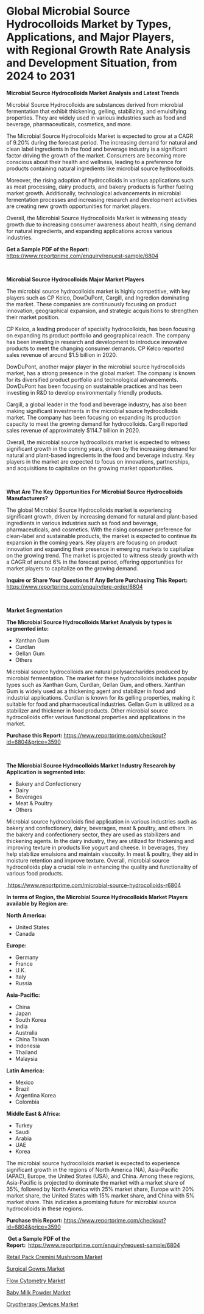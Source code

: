 <p><h1>Global Microbial Source Hydrocolloids Market by Types, Applications, and Major Players, with Regional Growth Rate Analysis and Development Situation, from 2024 to 2031</h1></p><p><strong>Microbial Source Hydrocolloids Market Analysis and Latest Trends</strong></p>
<p><p>Microbial Source Hydrocolloids are substances derived from microbial fermentation that exhibit thickening, gelling, stabilizing, and emulsifying properties. They are widely used in various industries such as food and beverage, pharmaceuticals, cosmetics, and more.</p><p>The Microbial Source Hydrocolloids Market is expected to grow at a CAGR of 9.20% during the forecast period. The increasing demand for natural and clean label ingredients in the food and beverage industry is a significant factor driving the growth of the market. Consumers are becoming more conscious about their health and wellness, leading to a preference for products containing natural ingredients like microbial source hydrocolloids.</p><p>Moreover, the rising adoption of hydrocolloids in various applications such as meat processing, dairy products, and bakery products is further fueling market growth. Additionally, technological advancements in microbial fermentation processes and increasing research and development activities are creating new growth opportunities for market players.</p><p>Overall, the Microbial Source Hydrocolloids Market is witnessing steady growth due to increasing consumer awareness about health, rising demand for natural ingredients, and expanding applications across various industries.</p></p>
<p><strong>Get a Sample PDF of the Report:&nbsp;</strong> <a href="https://www.reportprime.com/enquiry/request-sample/6804">https://www.reportprime.com/enquiry/request-sample/6804</a></p>
<p>&nbsp;</p>
<p><strong>Microbial Source Hydrocolloids Major Market Players</strong></p>
<p><p>The microbial source hydrocolloids market is highly competitive, with key players such as CP Kelco, DowDuPont, Cargill, and Ingredion dominating the market. These companies are continuously focusing on product innovation, geographical expansion, and strategic acquisitions to strengthen their market position.</p><p>CP Kelco, a leading producer of specialty hydrocolloids, has been focusing on expanding its product portfolio and geographical reach. The company has been investing in research and development to introduce innovative products to meet the changing consumer demands. CP Kelco reported sales revenue of around $1.5 billion in 2020.</p><p>DowDuPont, another major player in the microbial source hydrocolloids market, has a strong presence in the global market. The company is known for its diversified product portfolio and technological advancements. DowDuPont has been focusing on sustainable practices and has been investing in R&D to develop environmentally friendly products.</p><p>Cargill, a global leader in the food and beverage industry, has also been making significant investments in the microbial source hydrocolloids market. The company has been focusing on expanding its production capacity to meet the growing demand for hydrocolloids. Cargill reported sales revenue of approximately $114.7 billion in 2020.</p><p>Overall, the microbial source hydrocolloids market is expected to witness significant growth in the coming years, driven by the increasing demand for natural and plant-based ingredients in the food and beverage industry. Key players in the market are expected to focus on innovations, partnerships, and acquisitions to capitalize on the growing market opportunities.</p></p>
<p>&nbsp;</p>
<p><strong>What Are The Key Opportunities For Microbial Source Hydrocolloids Manufacturers?</strong></p>
<p><p>The global Microbial Source Hydrocolloids market is experiencing significant growth, driven by increasing demand for natural and plant-based ingredients in various industries such as food and beverage, pharmaceuticals, and cosmetics. With the rising consumer preference for clean-label and sustainable products, the market is expected to continue its expansion in the coming years. Key players are focusing on product innovation and expanding their presence in emerging markets to capitalize on the growing trend. The market is projected to witness steady growth with a CAGR of around 6% in the forecast period, offering opportunities for market players to capitalize on the growing demand.</p></p>
<p><strong>Inquire or Share Your Questions If Any Before Purchasing This Report:</strong> <a href="https://www.reportprime.com/enquiry/pre-order/6804">https://www.reportprime.com/enquiry/pre-order/6804</a></p>
<p>&nbsp;</p>
<p><strong>Market Segmentation</strong></p>
<p><strong>The Microbial Source Hydrocolloids Market Analysis by types is segmented into:</strong></p>
<p><ul><li>Xanthan Gum</li><li>Curdlan</li><li>Gellan Gum</li><li>Others</li></ul></p>
<p><p>Microbial source hydrocolloids are natural polysaccharides produced by microbial fermentation. The market for these hydrocolloids includes popular types such as Xanthan Gum, Curdlan, Gellan Gum, and others. Xanthan Gum is widely used as a thickening agent and stabilizer in food and industrial applications. Curdlan is known for its gelling properties, making it suitable for food and pharmaceutical industries. Gellan Gum is utilized as a stabilizer and thickener in food products. Other microbial source hydrocolloids offer various functional properties and applications in the market.</p></p>
<p><strong>Purchase this Report:&nbsp;</strong><a href="https://www.reportprime.com/checkout?id=6804&price=3590">https://www.reportprime.com/checkout?id=6804&price=3590</a></p>
<p>&nbsp;</p>
<p><strong>The Microbial Source Hydrocolloids Market Industry Research by Application is segmented into:</strong></p>
<p><ul><li>Bakery and Confectionery</li><li>Dairy</li><li>Beverages</li><li>Meat & Poultry</li><li>Others</li></ul></p>
<p><p>Microbial source hydrocolloids find application in various industries such as bakery and confectionery, dairy, beverages, meat & poultry, and others. In the bakery and confectionery sector, they are used as stabilizers and thickening agents. In the dairy industry, they are utilized for thickening and improving texture in products like yogurt and cheese. In beverages, they help stabilize emulsions and maintain viscosity. In meat & poultry, they aid in moisture retention and improve texture. Overall, microbial source hydrocolloids play a crucial role in enhancing the quality and functionality of various food products.</p></p>
<p><a href="https://www.reportprime.com/microbial-source-hydrocolloids-r6804">&nbsp;https://www.reportprime.com/microbial-source-hydrocolloids-r6804</a></p>
<p><strong>In terms of Region, the Microbial Source Hydrocolloids Market Players available by Region are:</strong></p>
<p>
    <p> <strong> North America: </strong>
        <ul>
            <li>United States</li>
            <li>Canada</li>
        </ul>
        </p> 
    <p> <strong> Europe: </strong>
        <ul>
            <li>Germany</li>
            <li>France</li>
            <li>U.K.</li>
            <li>Italy</li>
            <li>Russia</li>
        </ul>
        </p> 
    <p> <strong> Asia-Pacific: </strong>
        <ul>
            <li>China</li>
            <li>Japan</li>
            <li>South Korea</li>
            <li>India</li>
            <li>Australia</li>
            <li>China Taiwan</li>
            <li>Indonesia</li>
            <li>Thailand</li>
            <li>Malaysia</li>
        </ul>
        </p> 
    <p> <strong> Latin America: </strong>
        <ul>
            <li>Mexico</li>
            <li>Brazil</li>
            <li>Argentina Korea</li>
            <li>Colombia</li>
        </ul>
        </p> 
    <p> <strong> Middle East & Africa: </strong>
        <ul>
            <li>Turkey</li>
            <li>Saudi</li>
            <li>Arabia</li>
            <li>UAE</li>
            <li>Korea</li>
        </ul>
    </p>
    </p>
<p><p>The microbial source hydrocolloids market is expected to experience significant growth in the regions of North America (NA), Asia-Pacific (APAC), Europe, the United States (USA), and China. Among these regions, Asia-Pacific is projected to dominate the market with a market share of 35%, followed by North America with 25% market share, Europe with 20% market share, the United States with 15% market share, and China with 5% market share. This indicates a promising future for microbial source hydrocolloids in these regions.</p></p>
<p><strong>Purchase this Report: </strong><a href="https://www.reportprime.com/checkout?id=6804&price=3590">https://www.reportprime.com/checkout?id=6804&price=3590</a></p>
<p>&nbsp;<strong>Get a Sample PDF of the Report:&nbsp;&nbsp;</strong><a href="https://www.reportprime.com/enquiry/request-sample/6804">https://www.reportprime.com/enquiry/request-sample/6804</a></p>
<p><strong></strong></p>
<p><p><a href="https://github.com/gulaimolin/Market-Research-Report-List-6/blob/main/retail-pack-cremini-mushroom-market.md">Retail Pack Cremini Mushroom Market</a></p><p><a href="https://medium.com/@danielwardb654202/surgical-gowns-market-essentials-key-market-players-demand-drivers-and-roi-potential-forecasted-d456f5f99755">Surgical Gowns Market</a></p><p><a href="https://medium.com/@millerjimk/flow-cytometry-market-size-is-growing-at-cagr-of-4-2-656d9e4d113a">Flow Cytometry Market</a></p><p><a href="https://github.com/mauripalmi/Market-Research-Report-List-5/blob/main/baby-milk-powder-market.md">Baby Milk Powder Market</a></p><p><a href="https://medium.com/@norchellecan/cryotherapy-devices-market-a-global-and-regional-analysis-2024-2031-3fd538bb156d">Cryotherapy Devices Market</a></p></p>
